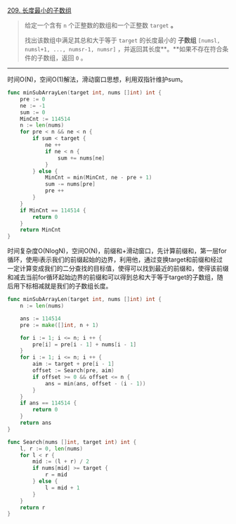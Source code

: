 [209. 长度最小的子数组](https://leetcode.cn/problems/minimum-size-subarray-sum/)

> 给定一个含有 `n` 个正整数的数组和一个正整数 `target` **。**
>
> 找出该数组中满足其总和大于等于 `target` 的长度最小的 **子数组** `[numsl, numsl+1, ..., numsr-1, numsr]` ，并返回其长度**。**如果不存在符合条件的子数组，返回 `0` 。

---

时间O(N)，空间O(1)解法，滑动窗口思想，利用双指针维护sum。

```go
func minSubArrayLen(target int, nums []int) int {
    pre := 0
    ne := -1
    sum := 0
    MinCnt := 114514
    n := len(nums)
    for pre < n && ne < n {
        if sum < target {
            ne ++
            if ne < n {
                sum += nums[ne]
            }
        } else {
            MinCnt = min(MinCnt, ne - pre + 1)
            sum -= nums[pre]
            pre ++
        }
    }
    if MinCnt == 114514 {
        return 0
    }
    return MinCnt
}
```

时间复杂度O(NlogN)，空间O(N)，前缀和+滑动窗口，先计算前缀和，第一层for循环，使用i表示我们的前缀起始的边界，利用他，通过变换target和前缀和经过一定计算变成我们的二分查找的目标值，使得可以找到最近的前缀和，使得该前缀和减去当前for循环起始边界的前缀和可以得到总和大于等于target的子数组，随后用下标相减就是我们的子数组长度。

```go
func minSubArrayLen(target int, nums []int) int {
    n := len(nums)

    ans := 114514
    pre := make([]int, n + 1)

    for i := 1; i <= n; i ++ {
        pre[i] = pre[i - 1] + nums[i - 1]
    }
    for i := 1; i <= n; i ++ {
        aim := target + pre[i - 1]
        offset := Search(pre, aim)
        if offset >= 0 && offset <= n {
            ans = min(ans, offset - (i - 1))
        }
    }
    if ans == 114514 {
        return 0
    }
    return ans
}

func Search(nums []int, target int) int {
    l, r := 0, len(nums)
	for l < r {
		mid := (l + r) / 2
		if nums[mid] >= target {
			r = mid
		} else {
			l = mid + 1
		}
	}
    return r
}
```

